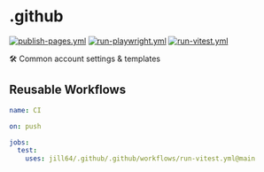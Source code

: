 <!----- BEGIN GHOST DOCS HEADER ----->

# .github

[![publish-pages.yml](https://github.com/jill64/.github/actions/workflows/publish-pages.yml/badge.svg)](https://github.com/jill64/.github/actions/workflows/publish-pages.yml) [![run-playwright.yml](https://github.com/jill64/.github/actions/workflows/run-playwright.yml/badge.svg)](https://github.com/jill64/.github/actions/workflows/run-playwright.yml) [![run-vitest.yml](https://github.com/jill64/.github/actions/workflows/run-vitest.yml/badge.svg)](https://github.com/jill64/.github/actions/workflows/run-vitest.yml)

🛠️ Common account settings & templates

<!----- END GHOST DOCS HEADER ----->

## Reusable Workflows

```yml
name: CI

on: push

jobs:
  test:
    uses: jill64/.github/.github/workflows/run-vitest.yml@main
```
